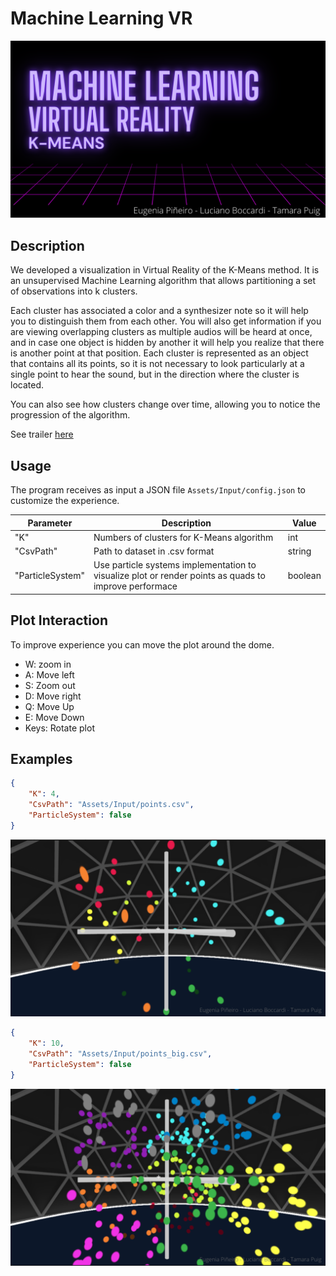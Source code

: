 # Machine Learning VR

![Autoencoder](./images/portada.png)

## Description
We developed a visualization in Virtual Reality of the K-Means method. It is an unsupervised Machine Learning algorithm that allows partitioning a set of observations into k clusters.

Each cluster has associated a color and a synthesizer note so it will help you to distinguish them from each other. You will also get information if you are viewing overlapping clusters as multiple audios will be heard at once, and in case one object is hidden by another it will help you realize that there is another point at that position. Each cluster is represented as an object that contains all its points, so it is not necessary to look particularly at a single point to hear the sound, but in the direction where the cluster is located.

You can also see how clusters change over time, allowing you to notice the progression of the algorithm.

See trailer [here](https://youtu.be/rBi8RNrcMoI)
## Usage 

The program receives as input a JSON file `Assets/Input/config.json` to customize the experience.  

| Parameter | Description                    | Value|
| ------------- | ------------------------------ | ------------- |
|"K"     |  Numbers of clusters for K-Means algorithm | int |
|"CsvPath"     | Path to dataset in .csv format  | string |
|"ParticleSystem"   | Use particle systems implementation to visualize plot or render points as quads to improve performace | boolean | 



## Plot Interaction
To improve experience you can move the plot around the dome.

- W: zoom in
- A: Move left 
- S: Zoom out
- D: Move right
- Q: Move Up
- E: Move Down 
- Keys: Rotate plot 


## Examples 


```json
{
    "K": 4,
    "CsvPath": "Assets/Input/points.csv",
    "ParticleSystem": false
}
```
![Points](./images/points.png)

```json
{
    "K": 10,
    "CsvPath": "Assets/Input/points_big.csv",
    "ParticleSystem": false
}
```
![Points big example](./images/points_big.png)


